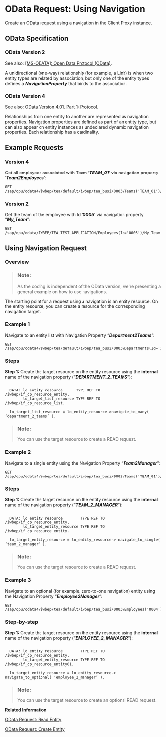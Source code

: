 <!-- loio57f2139773734539991e2afeef477666 -->

# OData Request: Using Navigation

Create an OData request using a navigation in the Client Proxy instance.



<a name="loio57f2139773734539991e2afeef477666__section_nyn_kxd_ttb"/>

## OData Specification



### OData Version 2

See also: [\[MS-ODATA\]: Open Data Protocol \(OData\)](https://docs.microsoft.com/en-us/openspecs/windows_protocols/ms-odata).

A unidirectional \(one-way\) relationship \(for example, a Link\) is when two entity types are related by association, but only one of the entity types defines a ***NavigationProperty*** that binds to the association.



### OData Version 4

See also: [OData Version 4.01. Part 1: Protocol](https://docs.oasis-open.org/odata/odata/v4.01/odata-v4.01-part1-protocol.html).

Relationships from one entity to another are represented as navigation properties. Navigation properties are defined as part of an entity type, but can also appear on entity instances as undeclared dynamic navigation properties. Each relationship has a cardinality.



<a name="loio57f2139773734539991e2afeef477666__section_tgw_yxd_ttb"/>

## Example Requests



### Version 4

Get all employees associated with Team ‘***TEAM\_01***’ via navigation property ‘***Team2Employees***’:

```
GET /sap/opu/odata4/iwbep/tea/default/iwbep/tea_busi/0003/Teams('TEAM_01')/Team2Employees
```



### Version 2

Get the team of the employee with Id ‘***0005***’ via navigation property “***My\_Team***”:

```
GET /sap/opu/odata/IWBEP/TEA_TEST_APPLICATION/Employees(Id='0005')/My_Team
```



<a name="loio57f2139773734539991e2afeef477666__section_j5x_kyd_ttb"/>

## Using Navigation Request



### Overview

> ### Note:  
> As the coding is independent of the OData version, we're presenting a general example on how to use navigations.

The starting point for a request using a navigation is an entity resource. On the entity resource, you can create a resource for the corresponding navigation target.



### Example 1

Navigate to an entity list with Navigation Property “***Department2Teams***”:

```
GET /sap/opu/odata4/iwbep/tea/default/iwbep/tea_busi/0003/Departments(Id='1',Sector='Consulting')/Department2Teams
```



### Steps

**Step 1:** Create the target resource on the entity resource using the **internal** name of the navigation property \(“***DEPARTMENT\_2\_TEAMS***”\):

```

  DATA: lo_entity_resource      TYPE REF TO /iwbep/if_cp_resource_entity,
        lo_target_list_resource TYPE REF TO /iwbep/if_cp_resource_list.

  lo_target_list_resource = lo_entity_resource->navigate_to_many( ‘department_2_teams’ ).
```

> ### Note:  
> You can use the target resource to create a READ request.



### Example 2

Navigate to a single entity using the Navigation Property “***Team2Manager***”:

```
GET /sap/opu/odata4/iwbep/tea/default/iwbep/tea_busi/0003/Teams('TEAM_01')/Team2Manager
```



### Steps

**Step 1:** Create the target resource on the entity resource using the **internal** name of the navigation property \(“***TEAM\_2\_MANAGER***”\):

```

  DATA: lo_entity_resource        TYPE REF TO /iwbep/if_cp_resource_entity,
        lo_target_entity_resource TYPE REF TO /iwbep/if_cp_resource_entity.

  lo_target_entity_resource = lo_entity_resource-> navigate_to_single( ‘team_2_manager’ ).
```

> ### Note:  
> You can use the target resource to create a READ request.



### Example 3

Navigate to an optional \(for example. zero-to-one navigation\) entity using the Navigation Property “***Employee2Manager***”:

```
GET /sap/opu/odata4/iwbep/tea/default/iwbep/tea_busi/0003/Employees('0004')/Employee2Manager
```



### Step-by-step

**Step 1:** Create the target resource on the entity resource using the **internal** name of the navigation property \(“***EMPLOYEE\_2\_MANAGER***”\):

```

  DATA: lo_entity_resource        TYPE REF TO /iwbep/if_cp_resource_entity,
        lo_target_entity_resource TYPE REF TO /iwbep/if_cp_resource_entity01.

  lo_target_entity_resource = lo_entity_resource-> navigate_to_optional( ‘employee_2_manager’ ). 
```

> ### Note:  
> You can use the target resource to create an optional READ request.

**Related Information**  


[OData Request: Read Entity](odata-request-read-entity-9d7dde4.md "To create an OData request to read an entity in the Client Proxy instance.")



[OData Request: Create Entity](odata-request-create-entity-56be82d.md "Create an entity in the Client Proxy instance with insert entity request.")

